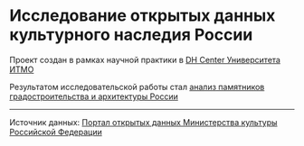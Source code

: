 # Исследование открытых данных культурного наследия России

Проект создан в рамках научной практики в [DH Center Университета ИТМО](http://dh.itmo.ru/)

Результатом исследовательской работы стал [анализ памятников градостроительства и архитектуры России](https://github.com/xivwdl/russian-heritage-analysis/blob/master/heritage_analysis.ipynb)

***
Источник данных: [Портал открытых данных Министерства культуры Российской Федерации](https://opendata.mkrf.ru/opendata/7705851331-egrkn) 
